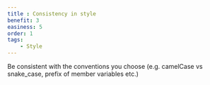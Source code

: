 ```yaml
---
title : Consistency in style
benefit: 3
easiness: 5
order: 1
tags:
    - Style
---
```


Be consistent with the conventions you choose (e.g. camelCase vs snake_case, prefix of member variables etc.)
